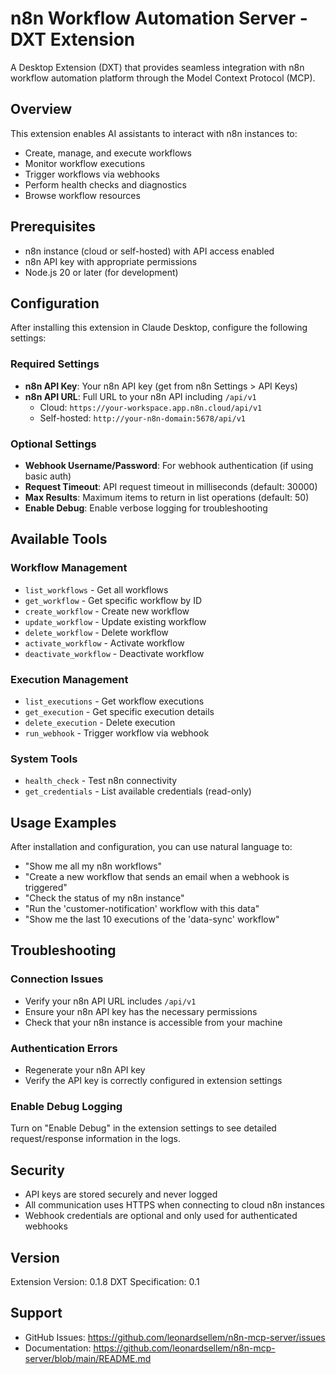 # n8n Workflow Automation Server - DXT Extension

A Desktop Extension (DXT) that provides seamless integration with n8n workflow automation platform through the Model Context Protocol (MCP).

## Overview

This extension enables AI assistants to interact with n8n instances to:
- Create, manage, and execute workflows
- Monitor workflow executions
- Trigger workflows via webhooks
- Perform health checks and diagnostics
- Browse workflow resources

## Prerequisites

- n8n instance (cloud or self-hosted) with API access enabled
- n8n API key with appropriate permissions
- Node.js 20 or later (for development)

## Configuration

After installing this extension in Claude Desktop, configure the following settings:

### Required Settings

- **n8n API Key**: Your n8n API key (get from n8n Settings > API Keys)
- **n8n API URL**: Full URL to your n8n API including `/api/v1`
  - Cloud: `https://your-workspace.app.n8n.cloud/api/v1`
  - Self-hosted: `http://your-n8n-domain:5678/api/v1`

### Optional Settings

- **Webhook Username/Password**: For webhook authentication (if using basic auth)
- **Request Timeout**: API request timeout in milliseconds (default: 30000)
- **Max Results**: Maximum items to return in list operations (default: 50)
- **Enable Debug**: Enable verbose logging for troubleshooting

## Available Tools

### Workflow Management
- `list_workflows` - Get all workflows
- `get_workflow` - Get specific workflow by ID
- `create_workflow` - Create new workflow
- `update_workflow` - Update existing workflow
- `delete_workflow` - Delete workflow
- `activate_workflow` - Activate workflow
- `deactivate_workflow` - Deactivate workflow

### Execution Management
- `list_executions` - Get workflow executions
- `get_execution` - Get specific execution details
- `delete_execution` - Delete execution
- `run_webhook` - Trigger workflow via webhook

### System Tools
- `health_check` - Test n8n connectivity
- `get_credentials` - List available credentials (read-only)

## Usage Examples

After installation and configuration, you can use natural language to:

- "Show me all my n8n workflows"
- "Create a new workflow that sends an email when a webhook is triggered"
- "Check the status of my n8n instance"
- "Run the 'customer-notification' workflow with this data"
- "Show me the last 10 executions of the 'data-sync' workflow"

## Troubleshooting

### Connection Issues
- Verify your n8n API URL includes `/api/v1`
- Ensure your n8n API key has the necessary permissions
- Check that your n8n instance is accessible from your machine

### Authentication Errors
- Regenerate your n8n API key
- Verify the API key is correctly configured in extension settings

### Enable Debug Logging
Turn on "Enable Debug" in the extension settings to see detailed request/response information in the logs.

## Security

- API keys are stored securely and never logged
- All communication uses HTTPS when connecting to cloud n8n instances
- Webhook credentials are optional and only used for authenticated webhooks

## Version

Extension Version: 0.1.8
DXT Specification: 0.1

## Support

- GitHub Issues: https://github.com/leonardsellem/n8n-mcp-server/issues
- Documentation: https://github.com/leonardsellem/n8n-mcp-server/blob/main/README.md